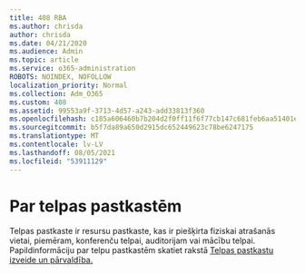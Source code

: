 ```yaml
---
title: 408 RBA
ms.author: chrisda
author: chrisda
ms.date: 04/21/2020
ms.audience: Admin
ms.topic: article
ms.service: o365-administration
ROBOTS: NOINDEX, NOFOLLOW
localization_priority: Normal
ms.collection: Adm_O365
ms.custom: 408
ms.assetid: 99553a9f-3713-4d57-a243-add33813f360
ms.openlocfilehash: c185a606460b7b204d2f0ff11f6f77cb147c681feb6aa51401e1515ca8017a68
ms.sourcegitcommit: b5f7da89a650d2915dc652449623c78be6247175
ms.translationtype: MT
ms.contentlocale: lv-LV
ms.lasthandoff: 08/05/2021
ms.locfileid: "53911129"
---
```

# <a name="about-room-mailboxes"></a>Par telpas pastkastēm

Telpas pastkaste ir resursu pastkaste, kas ir piešķirta fiziskai atrašanās vietai, piemēram, konferenču telpai, auditorijam vai mācību telpai. Papildinformāciju par telpu pastkastēm skatiet rakstā [Telpas pastkastu izveide un pārvaldība.](https://go.microsoft.com/fwlink/p/?linkid=717533)
